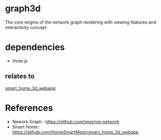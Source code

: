 # graph3d
The core engine of the network graph rendering with viewing features and interactivity concept

# dependencies
* three.js
## relates to
[smart_home_3d_webapp](https://github.com/HomeSmartMesh/smart_home_3d_webapp)

# References
* Nework Graph : https://github.com/visjs/vis-network
* Smart Home : https://github.com/HomeSmartMesh/smart_home_3d_webapp


